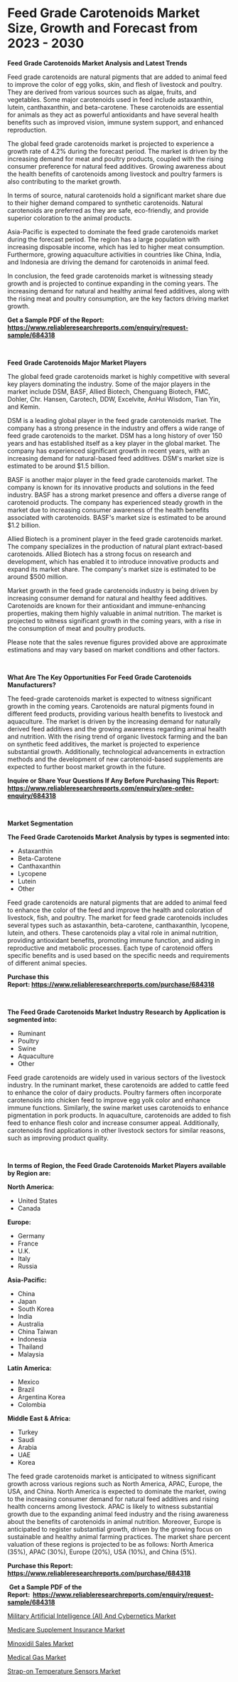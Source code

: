 <p><h1>Feed Grade Carotenoids Market Size, Growth and Forecast from 2023 - 2030</h1></p><p><strong>Feed Grade Carotenoids Market Analysis and Latest Trends</strong></p>
<p><p>Feed grade carotenoids are natural pigments that are added to animal feed to improve the color of egg yolks, skin, and flesh of livestock and poultry. They are derived from various sources such as algae, fruits, and vegetables. Some major carotenoids used in feed include astaxanthin, lutein, canthaxanthin, and beta-carotene. These carotenoids are essential for animals as they act as powerful antioxidants and have several health benefits such as improved vision, immune system support, and enhanced reproduction.</p><p>The global feed grade carotenoids market is projected to experience a growth rate of 4.2% during the forecast period. The market is driven by the increasing demand for meat and poultry products, coupled with the rising consumer preference for natural feed additives. Growing awareness about the health benefits of carotenoids among livestock and poultry farmers is also contributing to the market growth.</p><p>In terms of source, natural carotenoids hold a significant market share due to their higher demand compared to synthetic carotenoids. Natural carotenoids are preferred as they are safe, eco-friendly, and provide superior coloration to the animal products.</p><p>Asia-Pacific is expected to dominate the feed grade carotenoids market during the forecast period. The region has a large population with increasing disposable income, which has led to higher meat consumption. Furthermore, growing aquaculture activities in countries like China, India, and Indonesia are driving the demand for carotenoids in animal feed.</p><p>In conclusion, the feed grade carotenoids market is witnessing steady growth and is projected to continue expanding in the coming years. The increasing demand for natural and healthy animal feed additives, along with the rising meat and poultry consumption, are the key factors driving market growth.</p></p>
<p><strong>Get a Sample PDF of the Report:&nbsp; <a href="https://www.reliableresearchreports.com/enquiry/request-sample/684318">https://www.reliableresearchreports.com/enquiry/request-sample/684318</a></strong></p>
<p>&nbsp;</p>
<p><strong>Feed Grade Carotenoids Major Market Players</strong></p>
<p><p>The global feed grade carotenoids market is highly competitive with several key players dominating the industry. Some of the major players in the market include DSM, BASF, Allied Biotech, Chenguang Biotech, FMC, Dohler, Chr. Hansen, Carotech, DDW, Excelvite, AnHui Wisdom, Tian Yin, and Kemin.</p><p>DSM is a leading global player in the feed grade carotenoids market. The company has a strong presence in the industry and offers a wide range of feed grade carotenoids to the market. DSM has a long history of over 150 years and has established itself as a key player in the global market. The company has experienced significant growth in recent years, with an increasing demand for natural-based feed additives. DSM's market size is estimated to be around $1.5 billion.</p><p>BASF is another major player in the feed grade carotenoids market. The company is known for its innovative products and solutions in the feed industry. BASF has a strong market presence and offers a diverse range of carotenoid products. The company has experienced steady growth in the market due to increasing consumer awareness of the health benefits associated with carotenoids. BASF's market size is estimated to be around $1.2 billion.</p><p>Allied Biotech is a prominent player in the feed grade carotenoids market. The company specializes in the production of natural plant extract-based carotenoids. Allied Biotech has a strong focus on research and development, which has enabled it to introduce innovative products and expand its market share. The company's market size is estimated to be around $500 million.</p><p>Market growth in the feed grade carotenoids industry is being driven by increasing consumer demand for natural and healthy feed additives. Carotenoids are known for their antioxidant and immune-enhancing properties, making them highly valuable in animal nutrition. The market is projected to witness significant growth in the coming years, with a rise in the consumption of meat and poultry products.</p><p>Please note that the sales revenue figures provided above are approximate estimations and may vary based on market conditions and other factors.</p></p>
<p>&nbsp;</p>
<p><strong>What Are The Key Opportunities For Feed Grade Carotenoids Manufacturers?</strong></p>
<p><p>The feed-grade carotenoids market is expected to witness significant growth in the coming years. Carotenoids are natural pigments found in different feed products, providing various health benefits to livestock and aquaculture. The market is driven by the increasing demand for naturally derived feed additives and the growing awareness regarding animal health and nutrition. With the rising trend of organic livestock farming and the ban on synthetic feed additives, the market is projected to experience substantial growth. Additionally, technological advancements in extraction methods and the development of new carotenoid-based supplements are expected to further boost market growth in the future.</p></p>
<p><strong>Inquire or Share Your Questions If Any Before Purchasing This Report: <a href="https://www.reliableresearchreports.com/enquiry/pre-order-enquiry/684318">https://www.reliableresearchreports.com/enquiry/pre-order-enquiry/684318</a></strong></p>
<p>&nbsp;</p>
<p><strong>Market Segmentation</strong></p>
<p><strong>The Feed Grade Carotenoids Market Analysis by types is segmented into:</strong></p>
<p><ul><li>Astaxanthin</li><li>Beta-Carotene</li><li>Canthaxanthin</li><li>Lycopene</li><li>Lutein</li><li>Other</li></ul></p>
<p><p>Feed grade carotenoids are natural pigments that are added to animal feed to enhance the color of the feed and improve the health and coloration of livestock, fish, and poultry. The market for feed grade carotenoids includes several types such as astaxanthin, beta-carotene, canthaxanthin, lycopene, lutein, and others. These carotenoids play a vital role in animal nutrition, providing antioxidant benefits, promoting immune function, and aiding in reproductive and metabolic processes. Each type of carotenoid offers specific benefits and is used based on the specific needs and requirements of different animal species.</p></p>
<p><strong>Purchase this Report:&nbsp;<a href="https://www.reliableresearchreports.com/purchase/684318">https://www.reliableresearchreports.com/purchase/684318</a></strong></p>
<p>&nbsp;</p>
<p><strong>The Feed Grade Carotenoids Market Industry Research by Application is segmented into:</strong></p>
<p><ul><li>Ruminant</li><li>Poultry</li><li>Swine</li><li>Aquaculture</li><li>Other</li></ul></p>
<p><p>Feed grade carotenoids are widely used in various sectors of the livestock industry. In the ruminant market, these carotenoids are added to cattle feed to enhance the color of dairy products. Poultry farmers often incorporate carotenoids into chicken feed to improve egg yolk color and enhance immune functions. Similarly, the swine market uses carotenoids to enhance pigmentation in pork products. In aquaculture, carotenoids are added to fish feed to enhance flesh color and increase consumer appeal. Additionally, carotenoids find applications in other livestock sectors for similar reasons, such as improving product quality.</p></p>
<p>&nbsp;</p>
<p><strong>In terms of Region, the Feed Grade Carotenoids Market Players available by Region are:</strong></p>
<p>
    <p> <strong> North America: </strong>
        <ul>
            <li>United States</li>
            <li>Canada</li>
        </ul>
        </p> 
    <p> <strong> Europe: </strong>
        <ul>
            <li>Germany</li>
            <li>France</li>
            <li>U.K.</li>
            <li>Italy</li>
            <li>Russia</li>
        </ul>
        </p> 
    <p> <strong> Asia-Pacific: </strong>
        <ul>
            <li>China</li>
            <li>Japan</li>
            <li>South Korea</li>
            <li>India</li>
            <li>Australia</li>
            <li>China Taiwan</li>
            <li>Indonesia</li>
            <li>Thailand</li>
            <li>Malaysia</li>
        </ul>
        </p> 
    <p> <strong> Latin America: </strong>
        <ul>
            <li>Mexico</li>
            <li>Brazil</li>
            <li>Argentina Korea</li>
            <li>Colombia</li>
        </ul>
        </p> 
    <p> <strong> Middle East & Africa: </strong>
        <ul>
            <li>Turkey</li>
            <li>Saudi</li>
            <li>Arabia</li>
            <li>UAE</li>
            <li>Korea</li>
        </ul>
    </p>
    </p>
<p><p>The feed grade carotenoids market is anticipated to witness significant growth across various regions such as North America, APAC, Europe, the USA, and China. North America is expected to dominate the market, owing to the increasing consumer demand for natural feed additives and rising health concerns among livestock. APAC is likely to witness substantial growth due to the expanding animal feed industry and the rising awareness about the benefits of carotenoids in animal nutrition. Moreover, Europe is anticipated to register substantial growth, driven by the growing focus on sustainable and healthy animal farming practices. The market share percent valuation of these regions is projected to be as follows: North America (35%), APAC (30%), Europe (20%), USA (10%), and China (5%).</p></p>
<p><strong>Purchase this Report: <a href="https://www.reliableresearchreports.com/purchase/684318">https://www.reliableresearchreports.com/purchase/684318</a></strong></p>
<p>&nbsp;<strong>Get a Sample PDF of the Report:&nbsp;&nbsp;<a href="https://www.reliableresearchreports.com/enquiry/request-sample/684318">https://www.reliableresearchreports.com/enquiry/request-sample/684318</a></strong></p>
<p><strong></strong></p>
<p><p><a href="https://medium.com/@zoeyleannon2023/military-artificial-intelligence-ai-and-cybernetics-market-trends-and-market-analysis-forecasted-1fb57641b1da">Military Artificial Intelligence (AI) And Cybernetics Market</a></p><p><a href="https://medium.com/@porteradams98/medicare-supplement-insurance-market-size-cagr-trends-2024-2030-d868ebc06708">Medicare Supplement Insurance Market</a></p><p><a href="https://medium.com/@myrticecole/minoxidil-sales-market-insights-into-market-cagr-market-trends-and-growth-strategies-83a4caa553d1">Minoxidil Sales Market</a></p><p><a href="https://medium.com/@marinaieme/medical-gas-market-exploring-market-share-market-trends-and-future-growth-88e8943d24a7">Medical Gas Market</a></p><p><a href="https://github.com/GroverBarry/Market-Research-Report-List-2/blob/main/strap-on-temperature-sensors-market.md">Strap-on Temperature Sensors Market</a></p></p>